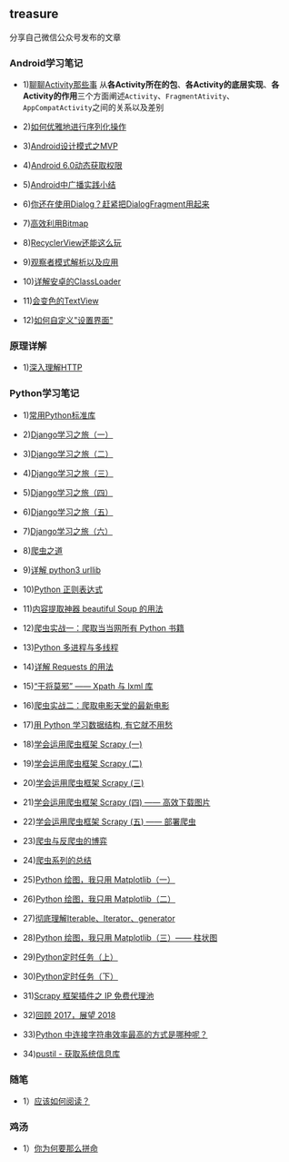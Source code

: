 ## treasure 
分享自己微信公众号发布的文章

### Android学习笔记
- 1)[聊聊Activity那些事](http://mp.weixin.qq.com/s?__biz=MzIwODY1MDc1NQ==&mid=2247483653&idx=1&sn=13d71f333bce72e34c8a2c87d45d4180&chksm=977e9669a0091f7f150066fa277ffa2faf23d81d6bba38bc78e9a75a136922bd72f97e591cc3#rd) 
从**各Activity所在的包**、**各Activity的底层实现**、**各Activity的作用**三个方面阐述`Activity`、`FragmentAtivity`、`AppCompatActivity`之间的关系以及差别

- 2)[如何优雅地进行序列化操作](https://mp.weixin.qq.com/s/MB7qgNjJFdUvBQEadmOlwA)

- 3)[Android设计模式之MVP](https://mp.weixin.qq.com/s/Wv_sFg8reo1u1MIwbY1gSg)

- 4)[Android 6.0动态获取权限](https://mp.weixin.qq.com/s/343V7T-Drj1CAyAQVhbMZA)

- 5)[Android中广播实践小结](https://mp.weixin.qq.com/s/6iqElr2ThdVKNt3TVYi9Cw)

- 6)[你还在使用Dialog？赶紧把DialogFragment用起来](https://mp.weixin.qq.com/s/ZjsKHMYnSVFrSBXdKcWCqA)

- 7)[高效利用Bitmap](https://mp.weixin.qq.com/s/Uee92AdEFgt8BGOO6z_B2g)

- 8)[RecyclerView还能这么玩](https://mp.weixin.qq.com/s/fHj_7l0WXriG6SAQZ3isqw)

- 9)[观察者模式解析以及应用](https://mp.weixin.qq.com/s/Ovoqv5tyVziu1vmjdHO2Lg)

- 10)[详解安卓的ClassLoader](https://mp.weixin.qq.com/s/E_j4UIygUwT0xxzg_4lX2w)

- 11)[会变色的TextView](https://mp.weixin.qq.com/s/GVX4vXS0oCvIy7JYqghObQ)

- 12)[如何自定义"设置界面"](https://mp.weixin.qq.com/s/eIrjW06D8NRgxrzbo3q3RQ)


### 原理详解
- 1)[深入理解HTTP](https://mp.weixin.qq.com/s/uerkrr_AhB4qtw_0jBLwgg)


### Python学习笔记
- 1)[常用Python标准库](https://mp.weixin.qq.com/s/fMX3k3kt7UoU6IK7Q881xQ)

- 2)[Django学习之旅（一）](https://mp.weixin.qq.com/s/_eKpxk5qGwjzWBZzVz2wpA)

- 3)[Django学习之旅（二）](https://mp.weixin.qq.com/s/CyYzB-wAKixe9pxDaFkA-Q)

- 4)[Django学习之旅（三）](https://mp.weixin.qq.com/s/pAsQUUiaDkxZ4azG5X-mQw)

- 5)[Django学习之旅（四）](https://mp.weixin.qq.com/s/BYndoVnty4ibfrqr1HZ5jw)

- 6)[Django学习之旅（五）](https://mp.weixin.qq.com/s/z0-xYzSmcJhsLrGUqpCk1w)

- 7)[Django学习之旅（六）](https://mp.weixin.qq.com/s/Q-W-ZJCpI_iJMCBusRLT1w)

- 8)[爬虫之道](https://mp.weixin.qq.com/s/qfJeb6nxPUMtf5eMc3yhYg)

- 9)[详解 python3 urllib](https://mp.weixin.qq.com/s/x8IlUOaqd-2F0NQjf_UJXw)

- 10)[Python 正则表达式](https://mp.weixin.qq.com/s/VMJ-jD71NcfmAmbtpskQ9Q)

- 11)[内容提取神器 beautiful Soup 的用法](https://mp.weixin.qq.com/s/t6kzuQ7BBVLYFdDezW2Vow)

- 12)[爬虫实战一：爬取当当网所有 Python 书籍](https://mp.weixin.qq.com/s/_IKBJEkh9HtNhpJEbwsD6Q)

- 13)[Python 多进程与多线程](http://mp.weixin.qq.com/s/Dz4TfKVDZZYDOJNkjnkLIA)

- 14)[详解 Requests 的用法](http://mp.weixin.qq.com/s/mzUm6PmdTXF9uXdxQhKAIA)

- 15)[“干将莫邪” —— Xpath 与 lxml 库](https://mp.weixin.qq.com/s/yiIJVXHYkydhl6f5OWYnJg)

- 16)[爬虫实战二：爬取电影天堂的最新电影](http://mp.weixin.qq.com/s/oR7pF0zhB0AHkjFtxrWKxA)

- 17)[用 Python 学习数据结构, 有它就不用愁](http://mp.weixin.qq.com/s/ur1xvGMmsGzJ6Q-1iNvWRw)

- 18)[学会运用爬虫框架 Scrapy (一)](https://mp.weixin.qq.com/s/87ztrAMh-TritxYlcs15uw)

- 19)[学会运用爬虫框架 Scrapy (二)](http://mp.weixin.qq.com/s/PYy7STdFPpM7Zk6kZOA7ZQ)

- 20)[学会运用爬虫框架 Scrapy (三)](http://mp.weixin.qq.com/s/SSkYLOqGPg_nXttyV5zfNg)

- 21)[学会运用爬虫框架 Scrapy (四) —— 高效下载图片](http://mp.weixin.qq.com/s/lapSxMKp8vHA0Q0MMujO7g)

- 22)[学会运用爬虫框架 Scrapy (五) —— 部署爬虫](http://mp.weixin.qq.com/s/5OlTG6zYF1BMaJ2zsdZ4BA)

- 23)[爬虫与反爬虫的博弈](https://mp.weixin.qq.com/s/fjTxRnrgwf03XJRte9FTRw)

- 24)[爬虫系列的总结](http://mp.weixin.qq.com/s/XiV1NRbThA6W6aWWj5alaA)

- 25)[Python 绘图，我只用 Matplotlib（一）](http://mp.weixin.qq.com/s/n0TnezNI0XaTejIkpRpM7Q)

- 26)[Python 绘图，我只用 Matplotlib（二）](https://mp.weixin.qq.com/s/h739RxhGHwXNrE3xfhNv9w)

- 27)[彻底理解Iterable、Iterator、generator ](http://mp.weixin.qq.com/s/ika2u1IqbFz6QDFg4cEnrQ)

- 28)[Python 绘图，我只用 Matplotlib（三）—— 柱状图](https://mp.weixin.qq.com/s/_aJMmaSehTsf0lVjNmy-xQ)

- 29)[Python定时任务（上）](https://mp.weixin.qq.com/s/mYsCKL23MnGNa8VOIQ5OUg)

- 30)[Python定时任务（下）](https://mp.weixin.qq.com/s/RM8OdC2l_A0OGSK8RgAKAw)

- 31)[Scrapy 框架插件之 IP 免费代理池](http://mp.weixin.qq.com/s/L00mLtJLnaj1oufDpFseyQ)

- 32)[回顾 2017，展望 2018](https://mp.weixin.qq.com/s/rWug45_tFyqtGat1R7tZiA)

- 33)[Python 中连接字符串效率最高的方式是哪种呢？](http://mp.weixin.qq.com/s/Nk_vvU7Q-JqhGU8AJ4JQjg)

- 34)[pustil - 获取系统信息库](http://mp.weixin.qq.com/s/BJv8Vel5WOOnJnswC_DQmA)

### 随笔
- 1）[应该如何阅读？](http://mp.weixin.qq.com/s/QmfBt-AJqMkXseHEbub7AA)

### 鸡汤
- 1）[你为何要那么拼命](https://mp.weixin.qq.com/s/nKNoLJtCZ6hIBx3EfGqPuQ)


